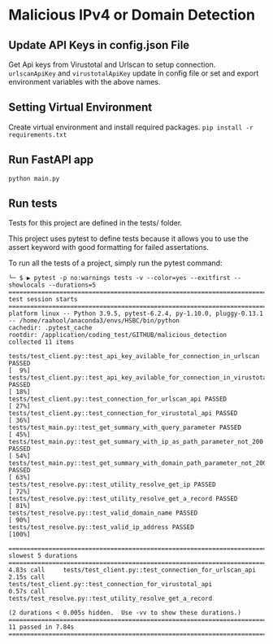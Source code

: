 # Malicious IPv4 or Domain Detection

## Update API Keys in config.json File
Get Api keys from Virustotal and Urlscan to setup connection.
`urlscanApiKey` and `virustotalApiKey` update in config file or 
set and export environment variables with the above names.

## Setting Virtual Environment
Create virtual environment and install required packages.
`pip install -r requirements.txt`

## Run FastAPI app
`python main.py`

## Run tests
Tests for this project are defined in the tests/ folder.

This project uses pytest to define tests because it allows you to use the assert keyword with good formatting for failed assertations.

To run all the tests of a project, simply run the pytest command:


    └─ $ ▶ pytest -p no:warnings tests -v --color=yes --exitfirst --showlocals --durations=5
    ========================================================================== test session starts ==========================================================================
    platform linux -- Python 3.9.5, pytest-6.2.4, py-1.10.0, pluggy-0.13.1 -- /home/raahool/anaconda3/envs/HSBC/bin/python
    cachedir: .pytest_cache
    rootdir: /application/coding_test/GITHUB/malicious_detection
    collected 11 items                                                                                                                                                      

    tests/test_client.py::test_api_key_avilable_for_connection_in_urlscan PASSED                                                                                      [  9%]
    tests/test_client.py::test_api_key_avilable_for_connection_in_virustotal PASSED                                                                                   [ 18%]
    tests/test_client.py::test_connection_for_urlscan_api PASSED                                                                                                      [ 27%]
    tests/test_client.py::test_connection_for_virustotal_api PASSED                                                                                                   [ 36%]
    tests/test_main.py::test_get_summary_with_query_parameter PASSED                                                                                                  [ 45%]
    tests/test_main.py::test_get_summary_with_ip_as_path_parameter_not_200 PASSED                                                                                     [ 54%]
    tests/test_main.py::test_get_summary_with_domain_path_parameter_not_200 PASSED                                                                                    [ 63%]
    tests/test_resolve.py::test_utility_resolve_get_ip PASSED                                                                                                         [ 72%]
    tests/test_resolve.py::test_utility_resolve_get_a_record PASSED                                                                                                   [ 81%]
    tests/test_resolve.py::test_valid_domain_name PASSED                                                                                                              [ 90%]
    tests/test_resolve.py::test_valid_ip_address PASSED                                                                                                               [100%]

    ========================================================================== slowest 5 durations ==========================================================================
    4.83s call     tests/test_client.py::test_connection_for_urlscan_api
    2.15s call     tests/test_client.py::test_connection_for_virustotal_api
    0.57s call     tests/test_resolve.py::test_utility_resolve_get_a_record

    (2 durations < 0.005s hidden.  Use -vv to show these durations.)
    ========================================================================== 11 passed in 7.84s ===========================================================================
